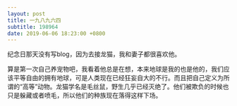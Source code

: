 ```yaml
---
layout: post
title: 一九八九六四
subtitle: 198964
date: 2019-06-06 18:23:00 +0800
---
```


纪念日那天没有写blog，因为去接龙猫，我和妻子都很喜欢他。

算是第一次自己养宠物吧，我看着他总是在想，本来地球是我的也是他的，我们应该平等自由的拥有地球，可是人类现在已经狂妄自大的不行。而且把自己定义为所谓的“高等”动物。龙猫学名是毛丝鼠，野生几乎已经灭绝了。他们被欺负的时候也只是躲藏或者喷毛，所以他们的种族现在落得这样下场。
